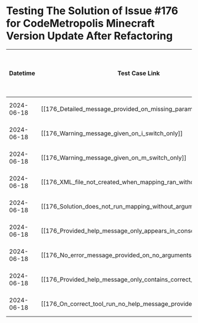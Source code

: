 # Testing The Solution of Issue #176 for CodeMetropolis Minecraft Version Update After Refactoring

| Datetime   | Test Case Link                                                  | Tester            | Passed/Failed | Links to issues (if a bug is found) | Consequences (if the test case needs to be fixed) |
| ---------- | --------------------------------------------------------------- | ----------------- | ------------- | ----------------------------------- | ------------------------------------------------- |
| 2024-06-18 | [[176_Detailed_message_provided_on_missing_parameters]]         | Tóth Bojnik Tibor | Passed        |                                     |                                                   |
| 2024-06-18 | [[176_Warning_message_given_on_i_switch_only]]                  | Tóth Bojnik Tibor | Passed        |                                     |                                                   |
| 2024-06-18 | [[176_Warning_message_given_on_m_switch_only]]                  | Tóth Bojnik Tibor | Passed        |                                     |                                                   |
| 2024-06-18 | [[176_XML_file_not_created_when_mapping_ran_without_arguments]] | Tóth Bojnik Tibor | Passed        |                                     |                                                   |
| 2024-06-18 | [[176_Solution_does_not_run_mapping_without_arguments]]         | Tóth Bojnik Tibor | Passed        |                                     |                                                   |
| 2024-06-18 | [[176_Provided_help_message_only_appears_in_console]]           | Tóth Bojnik Tibor | Passed        |                                     |                                                   |
| 2024-06-18 | [[176_No_error_message_provided_on_no_arguments]]               | Tóth Bojnik Tibor | Passed        |                                     |                                                   |
| 2024-06-18 | [[176_Provided_help_message_only_contains_correct_arguments]]   | Tóth Bojnik Tibor | Passed        |                                     |                                                   |
| 2024-06-18 | [[176_On_correct_tool_run_no_help_message_provided]]            | Tóth Bojnik Tibor | Passed        |                                     |                                                   |
